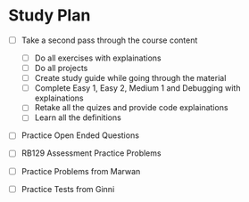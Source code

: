 # Study Plan
- [ ] Take a second pass through the course content
  - [ ] Do all exercises with explainations
  - [ ] Do all projects
  - [ ] Create study guide while going through the material
  - [ ] Complete Easy 1, Easy 2, Medium 1 and Debugging with explainations
  - [ ] Retake all the quizes and provide code explainations
  - [ ] Learn all the definitions
- [ ] Practice Open Ended Questions
- [ ] RB129 Assessment Practice Problems
- [ ] Practice Problems from Marwan
- [ ] Practice Tests from Ginni

